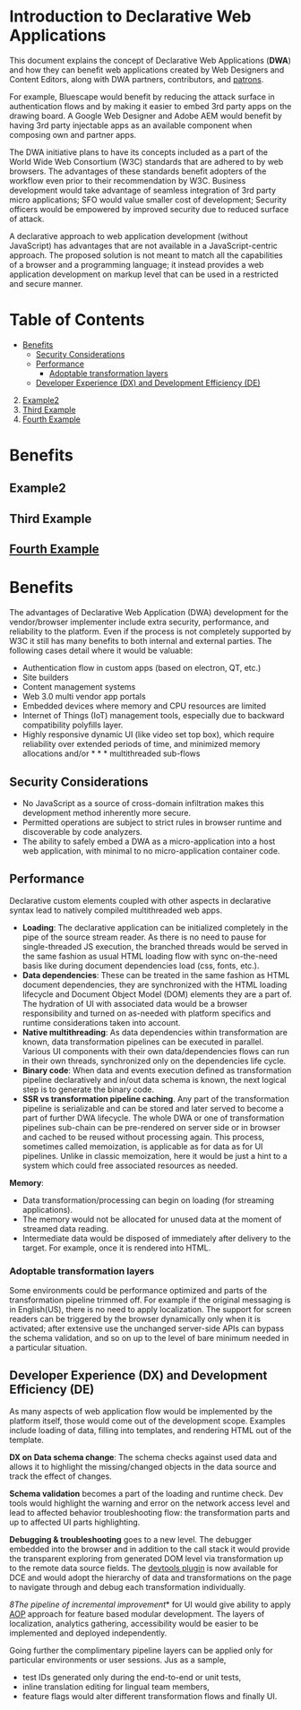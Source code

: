 <h1>Introduction to Declarative Web Applications </h1>

This document explains the concept of Declarative Web Applications (**DWA**) and how they can benefit web applications created by Web Designers and Content Editors, along with DWA partners, contributors, and [patrons](./PATRONS.md). 

For example, Bluescape would benefit by reducing the attack surface in authentication flows and by making it easier to embed 3rd party apps on the drawing board. A Google Web Designer and Adobe AEM would benefit by having 3rd party injectable apps as an available component when composing own and partner apps.

The DWA initiative plans to have its concepts included as a part of the World Wide Web Consortium (W3C) standards that are adhered to by web browsers. The advantages of these standards benefit adopters of the workflow even prior to their recommendation by W3C. Business development would take advantage of seamless integration of 3rd party micro applications; SFO would value smaller cost of development; Security officers would be empowered by improved security due to reduced surface of attack.

A declarative approach to web application development (without JavaScript) has advantages that are not available in a JavaScript-centric approach. The proposed solution is not meant to match all the capabilities of a browser and a programming language; it instead provides a web application development on markup level that can be used in a restricted and secure manner.

# Table of Contents
* [Benefits](#benefits)
  * [Security Considerations](#security-considerations)
  * [Performance](#performance)
    * [Adoptable transformation layers](#adoptable-transformation-layers)
  * [Developer Experience (DX) and Development Efficiency (DE)](#dx-de)

2. [Example2](#example2)
3. [Third Example](#third-example)
4. [Fourth Example](#fourth-examplehttpwwwfourthexamplecom)


# Benefits
## Example2
## Third Example
## [Fourth Example](http://www.fourthexample.com) 

# Benefits
The advantages of Declarative Web Application (DWA) development for the vendor/browser implementer include extra security, performance, 
and reliability to the platform. Even if the process is not completely supported by W3C it still has many benefits to both internal and external parties. The following cases detail where it would be valuable:

* Authentication flow in custom apps (based on electron, QT, etc.)
* Site builders
* Content management systems
* Web 3.0 multi vendor app portals
* Embedded devices where memory and CPU resources are limited
* Internet of Things (IoT) management tools, especially due to backward compatibility polyfills layer.
* Highly responsive dynamic UI (like video set top box), which require reliability over extended periods of time, and minimized memory allocations and/or * * * multithreaded sub-flows

## Security Considerations

* No JavaScript as a source of cross-domain infiltration makes this development method inherently more secure.
* Permitted operations are subject to strict rules in browser runtime and discoverable by code analyzers.
* The ability to safely embed a DWA as a micro-application into a host web application, with minimal to no micro-application container code. 

## Performance

Declarative custom elements coupled with other aspects in declarative syntax lead to natively compiled multithreaded web apps.

* **Loading**: The declarative application can be initialized completely in the pipe of the source stream reader. As there is no need to pause for single-threaded JS execution, the branched threads would be served in the same fashion as usual HTML loading flow with sync on-the-need basis like during document dependencies load (css, fonts, etc.).
* **Data dependencies**: These can be treated in the same fashion as HTML document dependencies, they are synchronized with the HTML loading lifecycle and Document Object Model  (DOM) elements they are a part of. The hydration of UI with associated data would be a browser responsibility and turned on as-needed with platform specifics and runtime considerations taken into account.
* **Native multithreading**: As data dependencies within transformation are known, data transformation pipelines can be executed in parallel. Various UI components with their own data/dependencies flows can run in their own threads, synchronized only on the dependencies life cycle.
* **Binary code**: When data and events execution defined as transformation pipeline declaratively and in/out data schema is known, the next logical step is to generate the binary code.
* **SSR vs transformation pipeline caching**. Any part of the transformation pipeline is serializable and can be stored and later served to become a part of further DWA lifecycle. The whole DWA or one of transformation pipelines sub-chain can be pre-rendered on server side or in browser and cached to be reused without processing again. This process, sometimes called memoization, is applicable as for data as for UI pipelines. Unlike in classic memoization, here it would be just a hint to a system which could free associated resources as needed.

**Memory**:

* Data transformation/processing can begin on loading (for streaming applications).
* The memory would not be allocated for unused data at the moment of streamed data reading.
* Intermediate data would be disposed of immediately after delivery to the target. For example, once it is rendered into HTML.

### Adoptable transformation layers
Some environments could be performance optimized and parts of the transformation pipeline trimmed off. For example if the original messaging is in English(US), there is no need to apply localization. The support for screen readers can be triggered by the browser dynamically only when it is activated; after extensive use the unchanged server-side APIs can bypass the schema validation, and so on up to the level of bare minimum needed in a particular situation.

## Developer Experience (DX) and Development Efficiency (DE)
As many aspects of web application flow would be implemented by the platform itself, those would come out of the development scope. Examples include loading of data, filling into templates, and rendering HTML out of the template. 

**DX on Data schema change**: The schema checks against used data and allows it to highlight the missing/changed objects in the data source and track the effect of changes.

**Schema validation** becomes a part of the loading and runtime check. Dev tools would highlight the warning and error on the network access level and lead to affected behavior troubleshooting flow: the transformation parts and up to affected UI parts highlighting.

**Debugging & troubleshooting** goes to a  new level. The debugger embedded into the browser and in addition to the call stack it would provide the transparent exploring from generated DOM level via transformation up to the remote data source fields. 
The [devtools plugin](https://chrome.google.com/webstore/detail/epa-wgcustom-element/hiofgpmmkdembdogjpagmbbbmefefhbl) is now available for DCE and would adopt the hierarchy of data and transformations on the page to navigate through and debug each transformation individually.

*8The pipeline of incremental improvement** for UI would give ability to apply [AOP](https://en.wikipedia.org/wiki/Aspect-oriented_programming)
approach for feature based modular development. The layers of localization, analytics gathering, accessibility would be easier to be implemented and deployed independently. 

Going further the complimentary pipeline layers can be applied only for particular environments or user sessions. Jus as a sample,

* test IDs generated only during the end-to-end or unit tests, 
* inline translation editing for lingual team members, 
* feature flags would alter different transformation flows and finally UI. 
